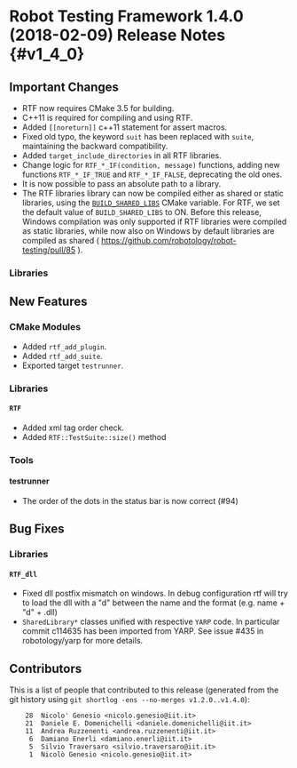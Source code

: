 Robot Testing Framework 1.4.0 (2018-02-09) Release Notes               {#v1_4_0}
========================================================

Important Changes
-----------------

* RTF now requires CMake 3.5 for building.
* C++11 is required for compiling and using RTF.
* Added `[[noreturn]]` c++11 statement for assert macros.
* Fixed old typo, the keyword `suit` has been replaced with `suite`, maintaining
  the backward compatibility.
* Added `target_include_directories` in all RTF libraries.
* Change logic for `RTF_*_IF(condition, message)` functions, adding new
  functions `RTF_*_IF_TRUE` and `RTF_*_IF_FALSE`, deprecating the old ones.
* It is now possible to pass an absolute path to a library.
* The RTF libraries library can now be compiled either as shared or
  static libraries, using the [`BUILD_SHARED_LIBS`](https://cmake.org/cmake/help/v3.5/variable/BUILD_SHARED_LIBS.html)
  CMake variable. For RTF, we set the default value of `BUILD_SHARED_LIBS` to ON.
  Before this release, Windows compilation was only supported if RTF libraries were compiled
  as static libraries, while now also on Windows by default libraries are compiled as shared ( https://github.com/robotology/robot-testing/pull/85 ).

### Libraries


New Features
------------

### CMake Modules

* Added `rtf_add_plugin`.
* Added `rtf_add_suite`.
* Exported target `testrunner`.

### Libraries

#### `RTF`

* Added xml tag order check.
* Added `RTF::TestSuite::size()` method

### Tools

#### testrunner

* The order of the dots in the status bar is now correct (#94)

Bug Fixes
---------

### Libraries

#### `RTF_dll`

* Fixed dll postfix mismatch on windows.
  In debug configuration rtf will try to load the dll with a "d" between the
  name and the format (e.g. name + "d" + .dll)
* `SharedLibrary*` classes unified with respective `YARP` code.
  In particular commit c114635 has been imported from YARP.
  See issue #435 in robotology/yarp for more details.

Contributors
------------

This is a list of people that contributed to this release (generated from the
git history using `git shortlog -ens --no-merges v1.2.0..v1.4.0`):

```
    28	Nicolo' Genesio <nicolo.genesio@iit.it>
    21	Daniele E. Domenichelli <daniele.domenichelli@iit.it>
    11	Andrea Ruzzenenti <andrea.ruzzenenti@iit.it>
     6	Damiano Enerli <damiano.enerli@iit.it>
     5	Silvio Traversaro <silvio.traversaro@iit.it>
     1	Nicolò Genesio <nicolo.genesio@iit.it>
```

